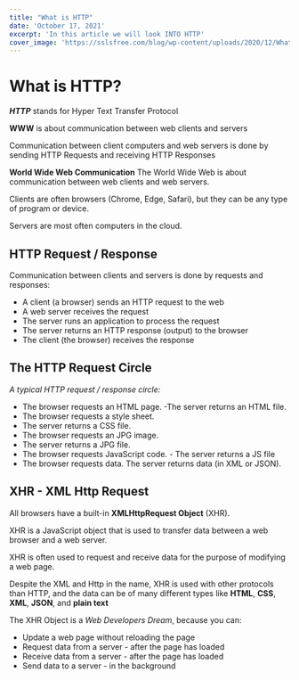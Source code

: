 ```yaml
---
title: "What is HTTP"
date: 'October 17, 2021'
excerpt: 'In this article we will look INTO HTTP'
cover_image: 'https://sslsfree.com/blog/wp-content/uploads/2020/12/What-is-HTTPS.png'
---
```


# What is HTTP?

**_HTTP_** stands for Hyper Text Transfer Protocol

**WWW** is about communication between web clients and servers

Communication between client computers and web servers is done by sending HTTP Requests and receiving HTTP Responses

**World Wide Web Communication**
The World Wide Web is about communication between web clients and web servers.

Clients are often browsers (Chrome, Edge, Safari), but they can be any type of program or device.

Servers are most often computers in the cloud.

## HTTP Request / Response

Communication between clients and servers is done by requests and responses:

- A client (a browser) sends an HTTP request to the web
- A web server receives the request
- The server runs an application to process the request
- The server returns an HTTP response (output) to the browser
- The client (the browser) receives the response

## The HTTP Request Circle

_A typical HTTP request / response circle:_

- The browser requests an HTML page. -The server returns an HTML file.
- The browser requests a style sheet.
 - The server returns a CSS file.
- The browser requests an JPG image.
 - The server returns a JPG file.
- The browser requests JavaScript code. - The server returns a JS file
- The browser requests data. The server returns data (in XML or JSON).

## XHR - XML Http Request

All browsers have a built-in **XMLHttpRequest Object** (XHR).

XHR is a JavaScript object that is used to transfer data between a web browser and a web server.

XHR is often used to request and receive data for the purpose of modifying a web page.

Despite the XML and Http in the name, XHR is used with other protocols than HTTP, and the data can be of many different types like **HTML**, **CSS**, **XML**, **JSON**, and **plain text**

The XHR Object is a *Web Developers Dream*, because you can:
- Update a web page without reloading the page
- Request data from a server - after the page has loaded
- Receive data from a server - after the page has loaded
- Send data to a server - in the background
